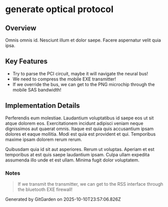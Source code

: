 # generate optical protocol

## Overview
Omnis omnis id. Nesciunt illum et dolor saepe. Facere aspernatur velit quia ipsa.

## Key Features
- Try to parse the PCI circuit, maybe it will navigate the neural bus!
- We need to compress the mobile EXE transmitter!
- If we override the bus, we can get to the PNG microchip through the mobile SAS bandwidth!

## Implementation Details
Perferendis eum molestiae. Laudantium voluptatibus id saepe eos ut sit atque dolorem eos. Exercitationem incidunt adipisci veniam neque dignissimos aut quaerat omnis. Itaque est quia quis accusantium ipsam dolores et eaque mollitia. Modi est quia est provident et qui. Temporibus maxime ipsam dolorem rerum rerum.
 Quibusdam quia id sit aut asperiores. Rerum ut voluptas. Aperiam et est temporibus at est quis saepe laudantium ipsam. Culpa ullam expedita assumenda illo unde et est ullam. Minima fugit dolor voluptatem.

### Notes
> If we transmit the transmitter, we can get to the RSS interface through the bluetooth EXE firewall!

Generated by GitGarden on 2025-10-10T23:57:06.826Z